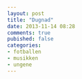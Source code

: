 ```yaml
---
layout: post
title: "Dugnad"
date: 2013-11-14 08:28
comments: true
pubished: false
categories: 
- fotballen
- musikken
- ungene
---
```

